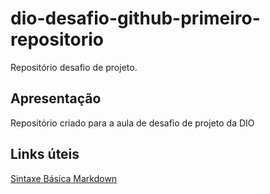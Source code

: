 # dio-desafio-github-primeiro-repositorio
Repositório desafio de projeto.

## Apresentação
Repositório criado para a aula de desafio de projeto da DIO

## Links úteis 
[Sintaxe Básica Markdown](https://www.markdownguide.org/basic-syntax/)
